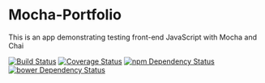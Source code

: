 # Mocha-Portfolio
This is an app demonstrating testing front-end JavaScript with Mocha and Chai

[![Build Status](https://travis-ci.org/sscotth/Mocha-Portfolio.svg?branch=master)](https://travis-ci.org/sscotth/Mocha-Portfolio)
[![Coverage Status](https://coveralls.io/repos/sscotth/Mocha-Portfolio/badge.svg)](https://coveralls.io/r/sscotth/Mocha-Portfolio)
[![npm Dependency Status](https://www.versioneye.com/user/projects/54d8df50c1bbbd5f82000002/badge.svg?style=flat)](https://www.versioneye.com/user/projects/54d8df50c1bbbd5f82000002)
[![bower Dependency Status](https://www.versioneye.com/user/projects/54d8df6fc1bbbda0130000a0/badge.svg?style=flat)](https://www.versioneye.com/user/projects/54d8df6fc1bbbda0130000a0)
